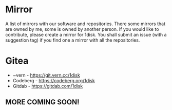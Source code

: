 # Mirror
A list of mirrors with our software and repositories.
There some mirrors that are owned by me, some is owned by another person.
If you would like to contribute, please create a mirror for 1disk. You shall submit an issue (with a suggestion tag) if you find one a mirror with all the repositories.

# Gitea

- ~vern - https://git.vern.cc/1disk
- Codeberg - https://codeberg.org/1disk
- Gitdab - https://gitdab.com/1disk

## MORE COMING SOON!
